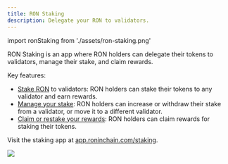 ```yaml
---
title: RON Staking
description: Delegate your RON to validators.
---
```


import ronStaking from './assets/ron-staking.png'

RON Staking is an app where RON holders can delegate their tokens to validators, manage their stake, and claim rewards.

Key features:

* [Stake RON](/protocol/delegators/become-delegator) to validators: RON holders can stake their tokens to any validator and earn rewards.
* [Manage your stake](/protocol/delegators/stake): RON holders can increase or withdraw their stake from a validator, or move it to a different validator.
* [Claim or restake your rewards](/protocol/delegators/claim-rewards): RON holders can claim rewards for staking their tokens.

Visit the staking app at [app.roninchain.com/staking](https://app.roninchain.com/staking).

<img src={ronStaking} width={1200} />
